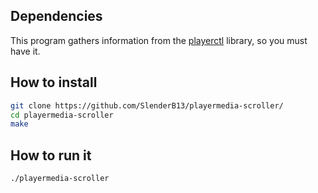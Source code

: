 ## Dependencies
This program gathers information from the [playerctl](https://github.com/altdesktop/playerctl) library, so you must have it.

## How to install

```bash
git clone https://github.com/SlenderB13/playermedia-scroller/
cd playermedia-scroller
make
```

## How to run it
```bash
./playermedia-scroller
```
